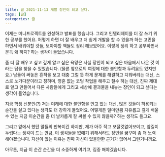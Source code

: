 ```yaml
---
title: 글 2021-11-13 개발 장인이 되고 싶다.
tags: [글]
categories: 글
---
```

어제는 미니프로젝트를 완성하고 발표를 했습니다. 
그리고 인텔리제이를 더 잘 쓰기 위한 공부를 했어요. 어떻게 하면 더 잘 배우고 더 쉽게 개발을 할 수 있을까 하는 고민을 하면서 배워야할 것들, 보아야할 책들도 정리 해보았어요.
이렇게 정리 하고 공부하면서 문득 왜 하지? 하는 생각이 들었습니다. 

좀 더 잘 배우고 싶고 깊게 알고 싶은 욕망은 사실 장인이 되고 싶은 마음에서 나온 것 이라는 답을 찾을 수 있었습니다.
(물론 앞으로의 여정에 대한 불안함과 두려움도 있지만요.)
남들이 써놓은 흔적을 보고 대충 그럴 듯 하게 문제를 해결하고 치워버리는 대신, 
스스로 노가다꾼이라고 칭하며, 영혼 없는 코딩 작업을 해주고 철수 하는 대신, 
진짜 제대로 알고 만들어서 다른 사람들에게 그리고 세상에 결과물을 내놓는 장인이 되고 싶다는 생각이 들었습니다. 

지금 학생 신분인(?) 저는 미래에 대한 불안함을 안고 있는 대신, 많은 것들이 허용되는 순간을 살고 있다는 생각도 더 강하게 들었어요.
어떻게든 얼마만큼 자유롭고 깊게 배울 수 있는 지금 이순간을 좀 더 날카롭게 잘 써볼 수 있지 않을까? 하는 생각도 들고요. 

그리고 앞에서 했던 말들의 반복이긴 하지만, 
제가 아주 작고 보잘것없어보이고, 앞길이 두렵다는 생각이 드는 만큼, 
이 생각들을 없애기 위해서라도 장인을 꿈꾸며 좀 더 노력 해야겠습니다. 자신이 없는 이유는 진짜 자신이 있을만한 근거가 없어서 그런거니까요. 

아무튼, 
지금 이 순간 순간을 더 소중하게 여기고, 집중 해야겠습니다. 





